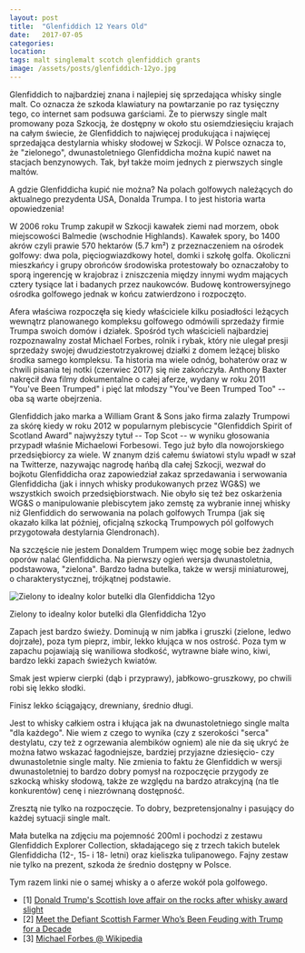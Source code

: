 ```yaml
---
layout: post
title:  "Glenfiddich 12 Years Old"
date:   2017-07-05
categories: 
location: 
tags: malt singlemalt scotch glenfiddich grants
image: /assets/posts/glenfiddich-12yo.jpg
---
```


Glenfiddich to najbardziej znana i najlepiej się sprzedająca whisky single malt. Co oznacza że szkoda klawiatury na powtarzanie po raz tysięczny tego, co internet sam podsuwa garściami. Że to pierwszy single malt promowany poza Szkocją, że dostępny w około stu osiemdziesięciu krajach na całym świecie, że Glenfiddich to najwięcej produkująca i najwięcej sprzedająca destylarnia whisky słodowej w Szkocji. W Polsce oznacza to, że "zielonego", dwunastoletniego Glenfiddicha można kupić nawet na stacjach benzynowych. Tak, był także moim jednych z pierwszych single maltów.

A gdzie Glenfiddicha kupić nie można? Na polach golfowych należących do aktualnego prezydenta USA, Donalda Trumpa. I to jest historia warta opowiedzenia!

W 2006 roku Trump zakupił w Szkocji kawałek ziemi nad morzem, obok miejscowości Balmedie (wschodnie Highlands). Kawałek spory, bo 1400 akrów czyli prawie 570 hektarów (5.7 km²) z przeznaczeniem na ośrodek golfowy: dwa pola, pięciogwiazdkowy hotel, domki i szkołę golfa. Okoliczni mieszkańcy i grupy obrońców środowiska protestowały bo oznaczałoby to sporą ingerencję w krajobraz i zniszczenia między innymi wydm mających cztery tysiące lat i badanych przez naukowców. Budowę kontrowersyjnego ośrodka golfowego jednak w końcu zatwierdzono i rozpoczęto.

Afera właściwa rozpoczęła się kiedy właściciele kilku posiadłości leżących wewnątrz planowanego kompleksu golfowego odmówili sprzedaży firmie Trumpa swoich domów i działek. Spośród tych właścicieli najbardziej rozpoznawalny został Michael Forbes, rolnik i rybak, który nie ulegał presji sprzedaży swojej dwudziestotrzyakrowej działki z domem leżącej blisko środka samego kompleksu. Ta historia ma wiele odnóg, bohaterów oraz w chwili pisania tej notki (czerwiec 2017) się nie zakończyła. Anthony Baxter nakręcił dwa filmy dokumentalne o całej aferze, wydany w roku 2011 "You've Been Trumped" i pięć lat młodszy "You've Been Trumped Too" -- oba są warte obejrzenia.

Glenfiddich jako marka a William Grant & Sons jako firma zalazły Trumpowi za skórę kiedy w roku 2012 w popularnym plebiscycie "Glenfiddich Spirit of Scotland Award" najwyższy tytuł -- Top Scot -- w wyniku głosowania przypadł właśnie Michaelowi Forbesowi. Tego już było dla nowojorskiego przedsiębiorcy za wiele. W znanym dziś całemu światowi stylu wpadł w szał na Twitterze, nazywając nagrodę hańbą dla całej Szkocji, wezwał do bojkotu Glenfiddicha oraz zapowiedział zakaz sprzedawania i serwowania Glenfiddicha (jak i innych whisky produkowanych przez WG&S) we wszystkich swoich przedsiębiorstwach. Nie obyło się też bez oskarżenia WG&S o manipulowanie plebiscytem jako zemstę za wybranie innej whisky niż Glenfiddich do serwowania na polach golfowych Trumpa (jak się okazało kilka lat później, oficjalną szkocką Trumpowych pól golfowych przygotowała destylarnia Glendronach).

Na szczęście nie jestem Donaldem Trumpem więc mogę sobie bez żadnych oporów nalać Glenfiddicha. Na pierwszy ogień wersja dwunastoletnia, podstawowa, "zielona". Bardzo ładna butelka, także w wersji miniaturowej, o charakterystycznej, trójkątnej podstawie.

<div class="post-image">
    <img src="{{ page.image }}" alt="Zielony to idealny kolor butelki dla Glenfiddicha 12yo" />
    <p class="post-image-caption">Zielony to idealny kolor butelki dla Glenfiddicha 12yo</p>
</div>

Zapach jest bardzo świeży. Dominują w nim jabłka i gruszki (zielone, ledwo dojrzałe), poza tym pieprz, imbir, lekko kłująca w nos ostrość. Poza tym w zapachu pojawiają się waniliowa słodkość, wytrawne białe wino, kiwi, bardzo lekki zapach świeżych kwiatów.

Smak jest wpierw cierpki (dąb i przyprawy), jabłkowo-gruszkowy, po chwili robi się lekko słodki.

Finisz lekko ściągający, drewniany, średnio długi.

Jest to whisky całkiem ostra i kłująca jak na dwunastoletniego single malta "dla każdego". Nie wiem z czego to wynika (czy z szerokości "serca" destylatu, czy też z ogrzewania alembików ogniem) ale nie da się ukryć że można łatwo wskazać łagodniejsze, bardziej przyjazne dziesięcio- czy dwunastoletnie single malty. Nie zmienia to faktu że Glenfiddich w wersji dwunastoletniej to bardzo dobry pomysł na rozpoczęcie przygody ze szkocką whisky słodową, także ze względu na bardzo atrakcyjną (na tle konkurentów) cenę i niezrównaną dostępność.

Zresztą nie tylko na rozpoczęcie. To dobry, bezpretensjonalny i pasujący do każdej sytuacji single malt.

Mała butelka na zdjęciu ma pojemność 200ml i pochodzi z zestawu Glenfiddich Explorer Collection, składającego się z trzech takich butelek Glenfiddicha (12-, 15- i 18- letni) oraz kieliszka tulipanowego. Fajny zestaw nie tylko na prezent, szkoda że średnio dostępny w Polsce.

Tym razem linki nie o samej whisky a o aferze wokół pola golfowego.

* [1] [Donald Trump's Scottish love affair on the rocks after whisky award slight](https://www.theguardian.com/world/2012/dec/05/donald-trump-whisky-award)
* [2] [Meet the Defiant Scottish Farmer Who’s Been Feuding with Trump for a Decade](http://www.vanityfair.com/hollywood/2017/02/donald-trump-scotland-sam-bee)
* [3] [Michael Forbes @ Wikipedia](https://en.wikipedia.org/wiki/Michael_Forbes_(farmer))
